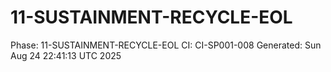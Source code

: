 # 11-SUSTAINMENT-RECYCLE-EOL
Phase: 11-SUSTAINMENT-RECYCLE-EOL
CI: CI-SP001-008
Generated: Sun Aug 24 22:41:13 UTC 2025
